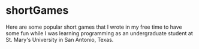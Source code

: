 # shortGames
Here are some popular short games that I wrote in my free time to have some fun while I was learning programming as an undergraduate student at St. Mary's University in San Antonio, Texas.
